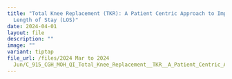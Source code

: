 ```yaml
---
title: "Total Knee Replacement (TKR): A Patient Centric Approach to Improving
  Length of Stay (LOS)"
date: 2024-04-01
layout: file
description: ""
image: ""
variant: tiptap
file_url: /files/2024 Mar to 2024
  Jun/C_915_CGH_MOH_QI_Total_Knee_Replacement__TKR__A_Patient_Centric_Approach_to_Improving_Length_of_Stay.pdf
---
```

